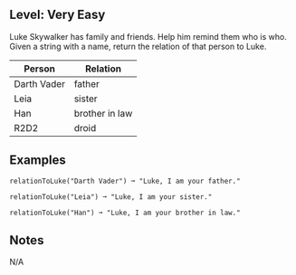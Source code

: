 ## Level: Very Easy

Luke Skywalker has family and friends. Help him remind them who is who. Given a string with a name, return the relation of that person to Luke.

| Person | Relation |
| ------ | -------- |
| Darth Vader|  father|
|Leia | sister|
|Han | brother in law |
| R2D2 | droid |

## Examples
```
relationToLuke("Darth Vader") ➞ "Luke, I am your father."

relationToLuke("Leia") ➞ "Luke, I am your sister."

relationToLuke("Han") ➞ "Luke, I am your brother in law."
```
## Notes

N/A